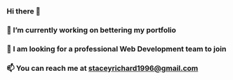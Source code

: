 ### Hi there 👋

### 🔭 I’m currently working on bettering my portfolio

### 👯 I am looking for a professional Web Development team to join

### 📫 You can reach me at staceyrichard1996@gmail.com

<!--
**DevelopingWriter96/DevelopingWriter96** is a ✨ _special_ ✨ repository because its `README.md` (this file) appears on your GitHub profile.

Here are some ideas to get you started:

- 🔭 I’m currently working on ...
- 🌱 I’m currently learning ...
- 👯 I’m looking to collaborate on ...
- 🤔 I’m looking for help with ...
- 💬 Ask me about ...
- 📫 How to reach me: ...
- 😄 Pronouns: ...
- ⚡ Fun fact: ...
-->
